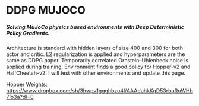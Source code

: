 # DDPG MUJOCO
##### Solving MuJoCo physics based environments with Deep Deterministic Policy Gradients.

Architecture is standard with hidden layers of size 400 and 300 for both actor and critic. L2 regularization is applied and hyperparameters are the same as DDPG paper. Temporarily correlated Ornstein–Uhlenbeck noise is applied during training. Environment finds a good policy for Hopper-v2 and HalfCheetah-v2. I will test with other environments and update this page. 

Hopper Weights: https://www.dropbox.com/sh/3hwpv1ggghbzu4l/AAAduhkKqD53rbuRuWHh7Io3a?dl=0